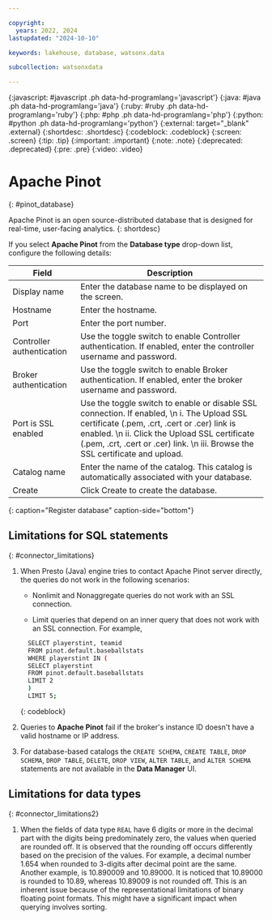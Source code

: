 ```yaml
---

copyright:
  years: 2022, 2024
lastupdated: "2024-10-10"

keywords: lakehouse, database, watsonx.data

subcollection: watsonxdata

---
```


{:javascript: #javascript .ph data-hd-programlang='javascript'}
{:java: #java .ph data-hd-programlang='java'}
{:ruby: #ruby .ph data-hd-programlang='ruby'}
{:php: #php .ph data-hd-programlang='php'}
{:python: #python .ph data-hd-programlang='python'}
{:external: target="_blank" .external}
{:shortdesc: .shortdesc}
{:codeblock: .codeblock}
{:screen: .screen}
{:tip: .tip}
{:important: .important}
{:note: .note}
{:deprecated: .deprecated}
{:pre: .pre}
{:video: .video}

# Apache Pinot
{: #pinot_database}

Apache Pinot is an open source-distributed database that is designed for real-time, user-facing analytics.
{: shortdesc}

 If you select **Apache Pinot** from the **Database type** drop-down list, configure the following details:

 | Field           | Description        |
 |------------------|--------------------|
 | Display name    | Enter the database name to be displayed on the screen. |
 | Hostname            | Enter the hostname.  |
 | Port             | Enter the port number. |
 | Controller authentication  | Use the toggle switch to enable Controller authentication. If enabled, enter the controller username and password. |
 | Broker authentication  | Use the toggle switch to enable Broker authentication. If enabled, enter the broker username and password. |
 | Port is SSL enabled   | Use the toggle switch to enable or disable SSL connection. If enabled,  \n i. The Upload SSL certificate (.pem, .crt, .cert or .cer) link is enabled. \n ii. Click the Upload SSL certificate (.pem, .crt, .cert or .cer) link. \n iii. Browse the SSL certificate and upload.|
 | Catalog name | Enter the name of the catalog. This catalog is automatically associated with your database. |
 | Create | Click Create to create the database. |
 {: caption="Register database" caption-side="bottom"}

## Limitations for SQL statements
{: #connector_limitations}

1. When Presto (Java) engine tries to contact Apache Pinot server directly, the queries do not work in the following scenarios:
   * Nonlimit and Nonaggregate queries do not work with an SSL connection.

   * Limit queries that depend on an inner query that does not work with an SSL connection. For example,
    ```bash
      SELECT playerstint, teamid
      FROM pinot.default.baseballstats
      WHERE playerstint IN (
      SELECT playerstint
      FROM pinot.default.baseballstats
      LIMIT 2
      )
      LIMIT 5;
    ```
    {: codeblock}

2. Queries to **Apache Pinot** fail if the broker's instance ID doesn't have a valid hostname or IP address.
3. For database-based catalogs the `CREATE SCHEMA`, `CREATE TABLE`, `DROP SCHEMA`, `DROP TABLE`, `DELETE`, `DROP VIEW`, `ALTER TABLE`, and `ALTER SCHEMA` statements are not available in the **Data Manager** UI.

## Limitations for data types
{: #connector_limitations2}

1. When the fields of data type `REAL` have 6 digits or more in the decimal part with the digits being predominately zero, the values when queried are rounded off. It is observed that the rounding off occurs differently based on the precision of the values. For example, a decimal number 1.654 when rounded to 3-digits after decimal point are the same. Another example, is 10.890009 and 10.89000. It is noticed that 10.89000 is rounded to 10.89, whereas 10.89009 is not rounded off. This is an inherent issue because of the representational limitations of binary floating point formats. This might have a significant impact when querying involves sorting.
